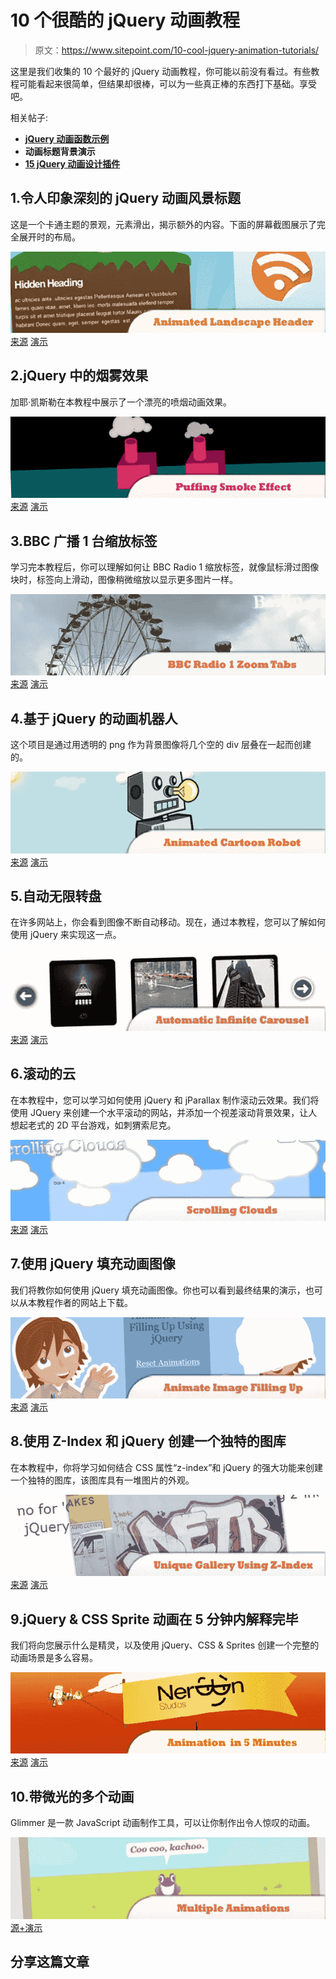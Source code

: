 # 10 个很酷的 jQuery 动画教程

> 原文：<https://www.sitepoint.com/10-cool-jquery-animation-tutorials/>

这里是我们收集的 10 个最好的 jQuery 动画教程，你可能以前没有看过。有些教程可能看起来很简单，但结果却很棒，可以为一些真正棒的东西打下基础。享受吧。

相关帖子:

*   [**jQuery 动画函数示例**](http://www.jquery4u.com/function-demos/animate/)
*   **动画标题背景演示**
*   [**15 jQuery 动画设计插件**](http://www.jquery4u.com/plugins/15-jquery-designing-extended/)

## 1.令人印象深刻的 jQuery 动画风景标题

这是一个卡通主题的景观，元素滑出，揭示额外的内容。下面的屏幕截图展示了完全展开时的布局。

 [![Impressive Animated Landscape Header with jQuery](img/048a228bb6f09f669437435ad3ebd521.png)](http://buildinternet.com/2009/02/how-to-make-an-impressive-animated-landscape-header-with-jquery/) 
[来源](http://buildinternet.com/2009/02/how-to-make-an-impressive-animated-landscape-header-with-jquery/)
[演示](http://buildinternet.com/live/landscape-header/landscape-header.htm)

## 2.jQuery 中的烟雾效果

加耶·凯斯勒在本教程中展示了一个漂亮的喷烟动画效果。

 [![Puffing Smoke Effect in jQuery](img/eab196b2987513bfaac1ed38a31126cb.png)](http://www.gayadesign.com/diy/puffing-smoke-effect-in-jquery/) 
[来源](http://www.gayadesign.com/diy/puffing-smoke-effect-in-jquery/)
[演示](http://www.gayadesign.com/scripts/smokeeffect/)

## 3.BBC 广播 1 台缩放标签

学习完本教程后，你可以理解如何让 BBC Radio 1 缩放标签，就像鼠标滑过图像块时，标签向上滑动，图像稍微缩放以显示更多图片一样。

 [![BBC Radio 1 Zoom Tabs](img/3a87589c80c93d983e6cc9629947a3ea.png)](http://jqueryfordesigners.com/bbc-radio-1-zoom-tabs/) 
[来源](http://jqueryfordesigners.com/bbc-radio-1-zoom-tabs/)
[演示](http://jqueryfordesigners.com/demo/radio1.html)

## 4.基于 jQuery 的动画机器人

这个项目是通过用透明的 png 作为背景图像将几个空的 div 层叠在一起而创建的。

 [![Animated Cartoon Robot with jQuery](img/4b3b6a98e688af7bb8e41b0bcc050ce0.png)](http://css-tricks.com/1660-jquery-robot/) 
[来源](http://css-tricks.com/1660-jquery-robot/)
[演示](http://robot.anthonycalzadilla.com/)

## 5.自动无限转盘

在许多网站上，你会看到图像不断自动移动。现在，通过本教程，您可以了解如何使用 jQuery 来实现这一点。

 [![Automatic Infinite Carousel](img/11d00e3dfe53ee79bdbab58112e73eb4.png)](http://jqueryfordesigners.com/automatic-infinite-carousel/) 
[来源](http://jqueryfordesigners.com/automatic-infinite-carousel/)
[演示](http://jqueryfordesigners.com/demo/infinite-carousel-loop.html)

## 6.滚动的云

在本教程中，您可以学习如何使用 jQuery 和 jParallax 制作滚动云效果。我们将使用 JQuery 来创建一个水平滚动的网站，并添加一个视差滚动背景效果，让人想起老式的 2D 平台游戏，如刺猬索尼克。

 [![Scrolling Clouds](img/629c563d9dc4dcb8bb3099e6d575ba27.png)](http://blog.themeforest.net/tutorials/create-a-funky-parallax-background-effect-using-jquery/) 
[来源](http://blog.themeforest.net/tutorials/create-a-funky-parallax-background-effect-using-jquery/)
[演示](http://themeforest.s3.amazonaws.com/116_parallax/tutorial-source-files/tut-index.html)

## 7.使用 jQuery 填充动画图像

我们将教你如何使用 jQuery 填充动画图像。你也可以看到最终结果的演示，也可以从本教程作者的网站上下载。

 [![Animate Image Filling Up Using jQuery](img/dc52017210359522162af2df8602386c.png)](http://buildinternet.com/2009/06/animate-image-filling-up-using-jquery/) 
[来源](http://buildinternet.com/2009/06/animate-image-filling-up-using-jquery/)
[演示](http://buildinternet.com/live/imagefill/)

## 8.使用 Z-Index 和 jQuery 创建一个独特的图库

在本教程中，你将学习如何结合 CSS 属性“z-index”和 jQuery 的强大功能来创建一个独特的图库，该图库具有一堆图片的外观。

 [![Create a Unique Gallery by Using Z-Index and jQuery](img/e3adb20ad09aca1918bf6dc43e8cdcab.png)](http://usejquery.com/posts/3/create-a-unique-gallery-by-using-z-index-and-jquery) 
[来源](http://usejquery.com/posts/3/create-a-unique-gallery-by-using-z-index-and-jquery)
[演示](http://demos.usejquery.com/03_z-index_gallery/)

## 9.jQuery & CSS Sprite 动画在 5 分钟内解释完毕

我们将向您展示什么是精灵，以及使用 jQuery、CSS & Sprites 创建一个完整的动画场景是多么容易。

 [![jQuery & CSS Sprite Animation Explained In Under 5 Minutes](img/48d8945712b954d13882daf92ccc1900.png)](http://addyosmani.com/blog/jquery-sprite-animation/) 
[来源](http://addyosmani.com/blog/jquery-sprite-animation/)
[演示](http://www.addyosmani.com/resources/sprites/demo.html)

## 10.带微光的多个动画

Glimmer 是一款 JavaScript 动画制作工具，可以让你制作出令人惊叹的动画。

 [![Multiple Animations with Glimmer](img/ebd3f293e30cec9162aa475a1550d563.png)](http://visitmix.com/labs/glimmer/) 
[源+演示](http://visitmix.com/labs/glimmer/)

## 分享这篇文章